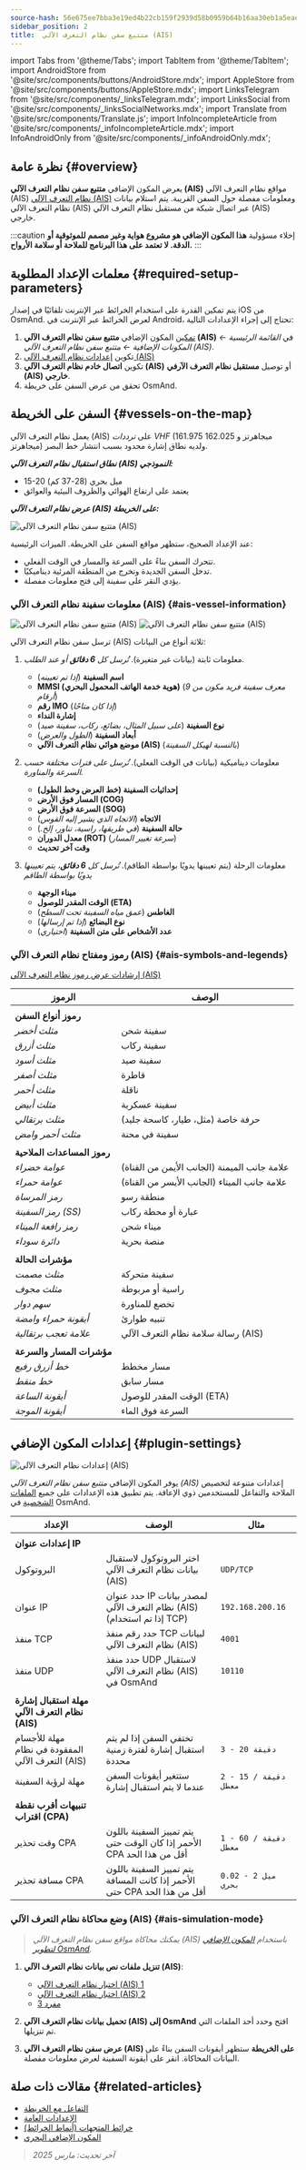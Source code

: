 ```yaml
---
source-hash: 56e675ee7bba3e19ed4b22cb159f2939d58b0959b64b16aa30eb1a5eaeb05b9d
sidebar_position: 2
title:  متتبع سفن نظام التعرف الآلي (AIS)
---
```

import Tabs from '@theme/Tabs';
import TabItem from '@theme/TabItem';
import AndroidStore from '@site/src/components/buttons/AndroidStore.mdx';
import AppleStore from '@site/src/components/buttons/AppleStore.mdx';
import LinksTelegram from '@site/src/components/_linksTelegram.mdx';
import LinksSocial from '@site/src/components/_linksSocialNetworks.mdx';
import Translate from '@site/src/components/Translate.js';
import InfoIncompleteArticle from '@site/src/components/_infoIncompleteArticle.mdx';
import InfoAndroidOnly from '@site/src/components/_infoAndroidOnly.mdx';


<InfoIncompleteArticle/>

<InfoAndroidOnly />

## نظرة عامة {#overview}

يعرض المكون الإضافي **متتبع سفن نظام التعرف الآلي (AIS)** مواقع نظام التعرف الآلي (AIS) [نظام التعرف الآلي (AIS)](https://en.wikipedia.org/wiki/Automatic_identification_system) ومعلومات مفصلة حول السفن القريبة. يتم استلام بيانات نظام التعرف الآلي (AIS) عبر اتصال شبكة من مستقبل نظام التعرف الآلي (AIS) خارجي.

:::caution إخلاء مسؤولية
**هذا المكون الإضافي هو مشروع هواية وغير مصمم للموثوقية أو الدقة. لا تعتمد على هذا البرنامج للملاحة أو سلامة الأرواح.**
:::


## معلمات الإعداد المطلوبة {#required-setup-parameters}

يتم تمكين القدرة على استخدام الخرائط عبر الإنترنت تلقائيًا في إصدار iOS من OsmAnd. لعرض الخرائط عبر الإنترنت في Android، تحتاج إلى إجراء الإعدادات التالية:

1. [تمكين](../plugins/index.md#enable--disable) المكون الإضافي **متتبع سفن نظام التعرف الآلي (AIS)** في *القائمة الرئيسية ← المكونات الإضافية ← متتبع سفن نظام التعرف الآلي (AIS)*.
2. تكوين [إعدادات نظام التعرف الآلي (AIS)](../map/raster-maps.md#select-raster-maps)
3. تكوين **اتصال خادم نظام التعرف الآلي (AIS)** أو توصيل **مستقبل نظام التعرف الآرفي (AIS) خارجي**.
4. تحقق من عرض السفن على خريطة OsmAnd.

## السفن على الخريطة {#vessels-on-the-map}

يعمل نظام التعرف الآلي (AIS) على *ترددات VHF* (161.975 ميجاهرتز و 162.025 ميجاهرتز) ولديه نطاق إشارة محدود بسبب انتشار خط البصر.

***نطاق استقبال نظام التعرف الآلي (AIS) النموذجي:***

- 15-20 ميل بحري (28-37 كم)
- يعتمد على ارتفاع الهوائي والظروف البيئية والعوائق

***عرض نظام التعرف الآلي (AIS) على الخريطة:***

<Tabs groupId="operating-systems" queryString="operating-systems">

<TabItem value="android" label="Android">

![متتبع سفن نظام التعرف الآلي (AIS)](@site/static/img/plugins/ais/ais.png)

</TabItem>

</Tabs>

عند الإعداد الصحيح، ستظهر مواقع السفن على الخريطة. الميزات الرئيسية:

- تتحرك السفن بناءً على السرعة والمسار في الوقت الفعلي.
- تدخل السفن الجديدة وتخرج من المنطقة المرئية ديناميكيًا.
- يؤدي النقر على سفينة إلى فتح معلومات مفصلة.


### معلومات سفينة نظام التعرف الآلي (AIS) {#ais-vessel-information}

<Tabs groupId="operating-systems" queryString="operating-systems">

<TabItem value="android" label="Android">

![متتبع سفن نظام التعرف الآلي (AIS)](@site/static/img/plugins/ais/ais_menu.png)
![متتبع سفن نظام التعرف الآلي (AIS)](@site/static/img/plugins/ais/ais_menu_2.png)

</TabItem>

</Tabs>

ترسل سفن نظام التعرف الآلي (AIS) ثلاثة أنواع من البيانات:

1. معلومات ثابتة (بيانات غير متغيرة).
    *تُرسل كل **6 دقائق** أو عند الطلب.*

    - **اسم السفينة** (*إذا تم تعيينه*)
    - **MMSI (هوية خدمة الهاتف المحمول البحري)** (*معرف سفينة فريد مكون من 9 أرقام*)
    - **رقم IMO** (*إذا كان متاحًا*)
    - **إشارة النداء**
    - **نوع السفينة** (*على سبيل المثال، بضائع، ركاب، سفينة صيد*)
    - **أبعاد السفينة** (*الطول والعرض*)
    - **موضع هوائي نظام التعرف الآلي (AIS)** (*بالنسبة لهيكل السفينة*)

2. معلومات ديناميكية (بيانات في الوقت الفعلي).
    *تُرسل على فترات مختلفة حسب السرعة والمناورة.*

    - **إحداثيات السفينة (خط العرض وخط الطول)**
    - **المسار فوق الأرض (COG)**
    - **السرعة فوق الأرض (SOG)**
    - **الاتجاه** (*الاتجاه الذي يشير إليه القوس*)
    - **حالة السفينة** (*في طريقها، راسية، تناور، إلخ.*)
    - **معدل الدوران (ROT)** (*سرعة تغيير المسار*)
    - **وقت آخر تحديث**

3. معلومات الرحلة (يتم تعيينها يدويًا بواسطة الطاقم).
    *تُرسل كل **6 دقائق**، يتم تعيينها يدويًا بواسطة الطاقم*

    - **ميناء الوجهة**
    - **الوقت المقدر للوصول (ETA)**
    - **الغاطس** (*عمق مياه السفينة تحت السطح*)
    - **نوع البضائع** (*إذا تم إرسالها*)
    - **عدد الأشخاص على متن السفينة** (*اختياري*)

### رموز ومفتاح نظام التعرف الآلي (AIS) {#ais-symbols-and-legends}

[إرشادات عرض رموز نظام التعرف الآلي (AIS)](https://www.e-navigation.nl/sites/default/files/sn_circ243-rev.2_-_guidelines_for_the_presentation_of_navigation-related_symbols_terms_and_abbreviations.pdf)

| الرموز | الوصف |
|---|---|
| | |
| **رموز أنواع السفن** | |
| *مثلث أخضر* | سفينة شحن |
| *مثلث أزرق* | سفينة ركاب |
| *مثلث أسود* | سفينة صيد |
| *مثلث أصفر* | قاطرة |
| *مثلث أحمر* | ناقلة |
| *مثلث أبيض* | سفينة عسكرية |
| *مثلث برتقالي* | حرفة خاصة (مثل، طيار، كاسحة جليد) |
| *مثلث أحمر وامض* | سفينة في محنة |
| | |
| **رموز المساعدات الملاحية** | |
| *عوامة خضراء* | علامة جانب الميمنة (الجانب الأيمن من القناة) |
| *عوامة حمراء* | علامة جانب الميناء (الجانب الأيسر من القناة) |
| *رمز المرساة* | منطقة رسو |
| *رمز السفينة (SS)* | عبارة أو محطة ركاب |
| *رمز رافعة الميناء* | ميناء شحن |
| *دائرة سوداء* | منصة بحرية |
| | |
| **مؤشرات الحالة** | |
| *مثلث مصمت* | سفينة متحركة |
| *مثلث مجوف* | راسية أو مربوطة |
| *سهم دوار* | تخضع للمناورة |
| *أيقونة حمراء وامضة* | تنبيه طوارئ |
| *علامة تعجب برتقالية* | رسالة سلامة نظام التعرف الآلي (AIS) |
| | |
| **مؤشرات المسار والسرعة** | |
| *خط أزرق رفيع* | مسار مخطط |
| *خط منقط* | مسار سابق |
| *أيقونة الساعة* | الوقت المقدر للوصول (ETA) |
| *أيقونة الموجة* | السرعة فوق الماء |

## إعدادات المكون الإضافي {#plugin-settings}

<Tabs groupId="operating-systems" queryString="operating-systems">

<TabItem value="android" label="Android">

*<Translate android="true" ids="shared_string_menu,plugins_menu_group,plugin_ais_tracker_name,shared_string_settings"/>*

![إعدادات نظام التعرف الآلي (AIS)](@site/static/img/plugins/ais/ais_settings_2.png)

</TabItem>

</Tabs>

يوفر المكون الإضافي *متتبع سفن نظام التعرف الآلي (AIS)* إعدادات متنوعة لتخصيص الملاحة والتفاعل للمستخدمين ذوي الإعاقة. يتم تطبيق هذه الإعدادات على جميع [الملفات الشخصية](../personal/profiles.md) في OsmAnd.

| الإعداد | الوصف | مثال |
|---|---|---|
| | | |
| **إعدادات عنوان IP** | | |
| البروتوكول | اختر البروتوكول لاستقبال بيانات نظام التعرف الآلي (AIS) | `UDP/TCP` |
| عنوان IP | حدد عنوان IP لمصدر بيانات نظام التعرف الآلي (AIS) (إذا تم استخدام TCP) | `192.168.200.16` |
| منفذ TCP | حدد رقم منفذ TCP لبيانات نظام التعرف الآلي (AIS) | `4001` |
| منفذ UDP | حدد منفذ UDP لاستقبال نظام التعرف الآلي (AIS) في OsmAnd | `10110` |
| | | |
| **مهلة استقبال إشارة نظام التعرف الآلي (AIS)** | | |
| مهلة للأجسام المفقودة في نظام التعرف الآلي (AIS) | تختفي السفن إذا لم يتم استقبال إشارة لفترة زمنية محددة | `3 - 20 دقيقة` |
| مهلة لرؤية السفينة | ستتغير أيقونات السفن عندما لا يتم استقبال إشارة | `2 - 15 دقيقة / معطل` |
| | | |
| **تنبيهات أقرب نقطة اقتراب (CPA)** | | |
| وقت تحذير CPA | يتم تمييز السفينة باللون الأحمر إذا كان الوقت حتى CPA أقل من هذا الحد | `1 - 60 دقيقة / معطل` |
| مسافة تحذير CPA | يتم تمييز السفينة باللون الأحمر إذا كانت المسافة حتى CPA أقل من هذا الحد | `0.02 - 2 ميل بحري` |


### وضع محاكاة نظام التعرف الآلي (AIS) {#ais-simulation-mode}

> *يمكنك محاكاة مواقع سفن نظام التعرف الآلي (AIS) باستخدام [المكون الإضافي لتطوير OsmAnd](../plugins/development.md).*

1. **تنزيل ملفات نص بيانات نظام التعرف الآلي (AIS)**:

    - [اختبار نظام التعرف الآلي (AIS) 1](https://github.com/user-attachments/files/18689404/ais_test_1.txt)
    - [اختبار نظام التعرف الآلي (AIS) 2](https://github.com/user-attachments/files/18689405/ais_test_2.txt)
    - [مفرد 3](https://github.com/user-attachments/files/18689403/333.txt)

2. **تحميل بيانات نظام التعرف الآلي (AIS) إلى OsmAnd**
افتح *<Translate android="true" ids="shared_string_menu,plugins_menu_group,development,shared_string_settings,ais_load_data"/>* وحدد أحد الملفات التي تم تنزيلها.

3. **عرض سفن نظام التعرف الآلي (AIS) على الخريطة**
ستظهر أيقونات السفن بناءً على البيانات المحاكاة. انقر على أيقونة السفينة لعرض معلومات مفصلة.


## مقالات ذات صلة {#related-articles}

- [التفاعل مع الخريطة](../../user/map/interact-with-map.md)
- [الإعدادات العامة](../../user/personal/global-settings.md)
- [خرائط المتجهات (أنماط الخرائط)](../../user/map/vector-maps.md)
- [المكون الإضافي البحري](../../user/plugins/nautical-charts.md)

> *آخر تحديث: مارس 2025*
